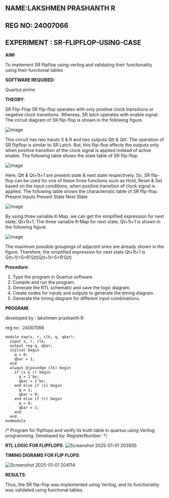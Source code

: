 ## NAME:LAKSHMEN PRASHANTH R
## REG NO: 24007066
## EXPERIMENT : SR-FLIPFLOP-USING-CASE

**AIM:**

To implement  SR flipflop using verilog and validating their functionality using their functional tables

**SOFTWARE REQUIRED:**

Quartus prime

**THEORY**:

SR Flip-Flop SR flip-flop operates with only positive clock transitions or negative clock transitions. Whereas, SR latch operates with enable signal. The circuit diagram of SR flip-flop is shown in the following figure.

![image](https://github.com/naavaneetha/SR-FLIPFLOP-USING-CASE/assets/154305477/0f710028-ad52-4d3e-9276-8714cf023a25)

 
This circuit has two inputs S & R and two outputs Qtt & Qtt’. The operation of SR flipflop is similar to SR Latch. But, this flip-flop affects the outputs only when positive transition of the clock signal is applied instead of active enable. The following table shows the state table of SR flip-flop.

![image](https://github.com/naavaneetha/SR-FLIPFLOP-USING-CASE/assets/154305477/dabfc4f4-87e3-4cbc-9472-f89ee1b5ed30)

 
Here, Qtt & Qt+1t+1 are present state & next state respectively. So, SR flip-flop can be used for one of these three functions such as Hold, Reset & Set based on the input conditions, when positive transition of clock signal is applied. The following table shows the characteristic table of SR flip-flop. Present Inputs Present State Next State

![image](https://github.com/naavaneetha/SR-FLIPFLOP-USING-CASE/assets/154305477/dd90d16c-aec5-4290-a586-e2346b1e9eb5)

 
By using three variable K-Map, we can get the simplified expression for next state, Qt+1t+1. The three variable K-Map for next state, Qt+1t+1 is shown in the following figure.

![image](https://github.com/naavaneetha/SR-FLIPFLOP-USING-CASE/assets/154305477/473efad6-d70b-4ca7-aeb7-898bbfca319f)

 
The maximum possible groupings of adjacent ones are already shown in the figure. Therefore, the simplified expression for next state Qt+1t+1 is Q(t+1)=S+R′Q(t)Q(t+1)=S+R′Q(t)

**Procedure**:
 1. Type the program in Quartus software.
 2. Compile and run the program.
 3. Generate the RTL schematic and save the logic diagram.
 4. Create nodes for inputs and outputs to generate the timing diagram.
 5. Generate the timing diagram for different input combinations.



**PROGRAM**:

 developed by :  lakshmen prashanth R
 
 reg no :  24007066

```
module exp(s, r, clk, q, qbar);
  input s, r, clk;
  output reg q, qbar;
  initial begin
    q = 0;
    qbar = 1;
  end
  always @(posedge clk) begin
    if (s & r) begin
      q = 1'bx;
      qbar = 1'bx;
    end else if (s) begin
      q = 1;
      qbar = 0;
    end else if (r) begin
      q = 0;
      qbar = 1;
    end
  end
endmodule
```

/* Program for flipflops and verify its truth table in quartus using Verilog programming. Developed by: RegisterNumber:
*/

**RTL LOGIC FOR FLIPFLOPS**:
![Screenshot 2025-01-01 203935](https://github.com/user-attachments/assets/dc7d1c0a-51e7-49e1-b99a-e1ecdf27db96)


**TIMING DIGRAMS FOR FLIP FLOPS**:

![Screenshot 2025-01-01 204114](https://github.com/user-attachments/assets/8c6a44b0-7be4-420e-9efc-e9443c9e75c7)


**RESULTS**:

Thus, the SR flip-flop was implemented using Verilog, and its functionality was validated using functional tables.

